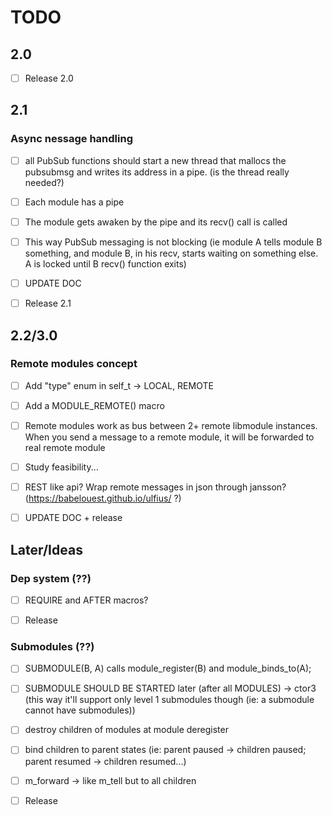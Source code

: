 # TODO

## 2.0

- [ ] Release 2.0

## 2.1

### Async nessage handling

- [ ] all PubSub functions should start a new thread that mallocs the pubsubmsg and writes its address in a pipe. (is the thread really needed?)
- [ ] Each module has a pipe 
- [ ] The module gets awaken by the pipe and its recv() call is called
- [ ] This way PubSub messaging is not blocking (ie module A tells module B something, and module B, in his recv, starts waiting on something else. A is locked until B recv() function exits)

- [ ] UPDATE DOC

- [ ] Release 2.1

## 2.2/3.0

### Remote modules concept

- [ ] Add "type" enum in self_t -> LOCAL, REMOTE
- [ ] Add a MODULE_REMOTE() macro
- [ ] Remote modules work as bus between 2+ remote libmodule instances. When you send a message to a remote module, it will be forwarded to real remote module
- [ ] Study feasibility...
- [ ] REST like api? Wrap remote messages in json through jansson? (https://babelouest.github.io/ulfius/ ?)

- [ ] UPDATE DOC + release

## Later/Ideas

### Dep system (??)

- [ ] REQUIRE and AFTER macros?

- [ ] Release

### Submodules (??)

- [ ] SUBMODULE(B, A) calls module_register(B) and module_binds_to(A);
- [ ] SUBMODULE SHOULD BE STARTED later (after all MODULES) -> ctor3 (this way it'll support only level 1 submodules though (ie: a submodule cannot have submodules))
- [ ] destroy children of modules at module deregister
- [ ] bind children to parent states (ie: parent paused -> children paused; parent resumed -> children resumed...)
- [ ] m_forward -> like m_tell but to all children

- [ ] Release
